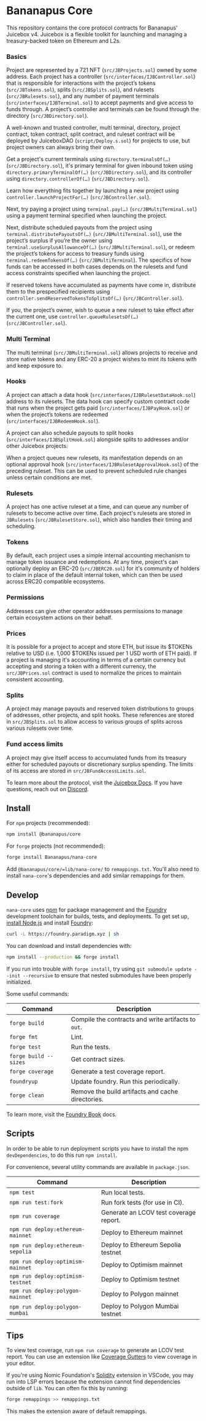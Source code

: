 # Bananapus Core

This repository contains the core protocol contracts for Bananapus' Juicebox v4. Juicebox is a flexible toolkit for launching and managing a treasury-backed token on Ethereum and L2s.

### Basics

Project are represented by a 721 NFT (`src/JBProjects.sol`) owned by some address. Each project has a controller (`src/interfaces/IJBController.sol`) that is responsible for interactions with the project’s tokens (`src/JBTokens.sol`), splits (`src/JBSplits.sol`), and rulesets (`src/JBRulesets.sol`), and any number of payment terminals (`src/interfaces/IJBTerminal.sol`) to accept payments and give access to funds through. A project’s controller and terminals can be found through the directory (`src/JBDirectory.sol`).

A well-known and trusted controller, multi terminal, directory, project contract, token contract, split contract, and ruleset contract will be deployed by JuiceboxDAO (`script/Deploy.s.sol`) for projects to use, but project owners can always bring their own. 

Get a project's current terminals using `directory.terminalsOf(…)` (`src/JBDirectory.sol`), it's primary terminal for given inbound token using `directory.primaryTerminalOf(…)` (`src/JBDirectory.sol`), and its controller using `directory.controllerOf(…)` (`src/JBDirectory.sol`).

Learn how everything fits together by launching a new project using `controller.launchProjectFor(…)` (`src/JBController.sol`). 

Next, try paying a project using `terminal.pay(…)` (`src/JBMultiTerminal.sol`) using a payment terminal specified when launching the project. 

Next, distribute scheduled payouts from the project using `terminal.distributePayoutsOf(…)` (`src/JBMultiTerminal.sol`), use the project’s surplus if you’re the owner using `terminal.useSurplusAllowanceOf(…)` (`src/JBMultiTerminal.sol`), or redeem the project’s tokens for access to treasury funds using `terminal.redeemTokensOf(…)` (`src/JBMultiTerminal`). The specifics of how funds can be accessed in both cases depends on the rulesets and fund access constraints specified when launching the project.

If reserved tokens have accumulated as payments have come in, distribute them to the prespecified recipients using `controller.sendReservedTokensToSplitsOf(…)` (`src/JBController.sol`).

If you, the project’s owner, wish to queue a new ruleset to take effect after the current one, use `controller.queueRulesetsOf(…)` (`src/JBController.sol`).

### Multi Terminal

The multi terminal (`src/JBMultiTerminal.sol`) allows projects to receive and store native tokens and any ERC-20 a project wishes to mint its tokens with and keep exposure to.

### Hooks

A project can attach a data hook (`src/interfaces/IJBRulesetDataHook.sol`) address to its rulesets. The data hook can specify custom contract code that runs when the project gets paid (`src/interfaces/IJBPayHook.sol`) or when the project’s tokens are redeemed (`src/interfaces/IJBRedeemHook.sol`).

A project can also schedule payouts to split hooks (`src/interfaces/IJBSplitHook.sol`) alongside splits to addresses and/or other Juicebox projects.

When a project queues new rulesets, its manifestation depends on an optional approval hook (`src/interfaces/IJBRulesetApprovalHook.sol`) of the preceding ruleset. This can be used to prevent scheduled rule changes unless certain conditions are met. 
 
### Rulesets

A project has one active ruleset at a time, and can queue any number of rulesets to become active over time. Each project's rulesets are stored in `JBRulesets` (`src/JBRulesetStore.sol`), which also handles their timing and scheduling.

### Tokens

By default, each project uses a simple internal accounting mechanism to manage token issuance and redemptions. At any time, project's can optionally deploy an ERC-20 (`src/JBERC20.sol`) for it's community of holders to claim in place of the default internal token, which can then be used across ERC20 compatible ecosystems. 

### Permissions

Addresses can give other operator addresses permissions to manage certain ecosystem actions on their behalf.

### Prices

It is possible for a project to accept and store ETH, but issue its $TOKENs relative to USD (i.e. 1,000 $TOKENs issued per 1 USD worth of ETH paid). If a project is managing it's accounting in terms of a certain currency but accepting and storing a token with a different currency, the `src/JBPrices.sol` contract is used to normalize the prices to maintain consistent accounting.

### Splits

A project may manage payouts and reserved token distributions to groups of addresses, other projects, and split hooks. These references are stored in `src/JBSplits.sol` to allow access to various groups of splits across various rulesets over time.

### Fund access limits

A project may give itself access to accumulated funds from its treasury either for scheduled payouts or discretionary surplus spending. The limits of its access are stored in `src/JBFundAccessLimits.sol`.


To learn more about the protocol, visit the [Juicebox Docs](https://docs.juicebox.money/). If you have questions, reach out on [Discord](https://discord.com/invite/ErQYmth4dS).

## Install

For `npm` projects (recommended):

```bash
npm install @bananapus/core
```

For `forge` projects (not recommended):

```bash
forge install Bananapus/nana-core
```

Add `@bananapus/core/=lib/nana-core/` to `remappings.txt`. You'll also need to install `nana-core`'s dependencies and add similar remappings for them.

## Develop

`nana-core` uses [npm](https://www.npmjs.com/) for package management and the [Foundry](https://github.com/foundry-rs/foundry) development toolchain for builds, tests, and deployments. To get set up, [install Node.js](https://nodejs.org/en/download) and install [Foundry](https://github.com/foundry-rs/foundry):

```bash
curl -L https://foundry.paradigm.xyz | sh
```

You can download and install dependencies with:

```bash
npm install --production && forge install
```

If you run into trouble with `forge install`, try using `git submodule update --init --recursive` to ensure that nested submodules have been properly initialized.

Some useful commands:

| Command               | Description                                         |
| --------------------- | --------------------------------------------------- |
| `forge build`         | Compile the contracts and write artifacts to `out`. |
| `forge fmt`           | Lint.                                               |
| `forge test`          | Run the tests.                                      |
| `forge build --sizes` | Get contract sizes.                                 |
| `forge coverage`      | Generate a test coverage report.                    |
| `foundryup`           | Update foundry. Run this periodically.              |
| `forge clean`         | Remove the build artifacts and cache directories.   |

To learn more, visit the [Foundry Book](https://book.getfoundry.sh/) docs.

## Scripts

In order to be able to run deployment scripts you have to install the npm `devDependencies`, to do this run `npm install`.

 For convenience, several utility commands are available in `package.json`.

| Command                           | Description                            |
| --------------------------------- | -------------------------------------- |
| `npm test`                        | Run local tests.                       |
| `npm run test:fork`               | Run fork tests (for use in CI).        |
| `npm run coverage`                | Generate an LCOV test coverage report. |
| `npm run deploy:ethereum-mainnet` | Deploy to Ethereum mainnet             |
| `npm run deploy:ethereum-sepolia` | Deploy to Ethereum Sepolia testnet     |
| `npm run deploy:optimism-mainnet` | Deploy to Optimism mainnet             |
| `npm run deploy:optimism-testnet` | Deploy to Optimism testnet             |
| `npm run deploy:polygon-mainnet`  | Deploy to Polygon mainnet              |
| `npm run deploy:polygon-mumbai`   | Deploy to Polygon Mumbai testnet       |

## Tips

To view test coverage, run `npm run coverage` to generate an LCOV test report. You can use an extension like [Coverage Gutters](https://marketplace.visualstudio.com/items?itemName=ryanluker.vscode-coverage-gutters) to view coverage in your editor.

If you're using Nomic Foundation's [Solidity](https://marketplace.visualstudio.com/items?itemName=NomicFoundation.hardhat-solidity) extension in VSCode, you may run into LSP errors because the extension cannot find dependencies outside of `lib`. You can often fix this by running:

```bash
forge remappings >> remappings.txt
```

This makes the extension aware of default remappings.
